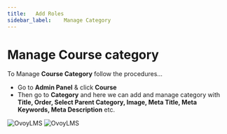 ```yaml
---
title:   Add Roles
sidebar_label:    Manage Category
---
```


# Manage Course category
To Manage **Course Category** follow the procedures…


- Go to **Admin Panel** &  click **Course**
- Then go to **Category** and here we can add and manage category with **Title, Order, Select Parent Category, Image, Meta Title, Meta Keywords, Meta Description** etc.

![OvoyLMS](/assets/ovoy/course_categories.png)
![OvoyLMS](/assets/ovoy/create_new_category.png)


